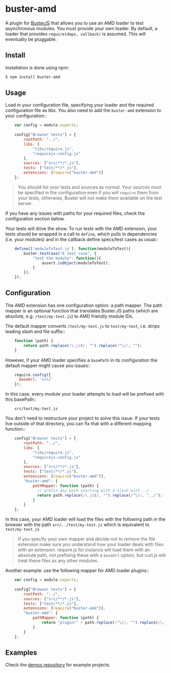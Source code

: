 # buster-amd

A plugin for [BusterJS](http://busterjs.org) that allows you to use an AMD loader to test asynchronous modules. You must provide your own loader. By default, a loader that provides ``require(deps, callback)``
is assumed. This will eventually be pluggable.

## Install

Installation is done using npm:

```bash
$ npm install buster-amd
```

## Usage

Load in your configuration file, specifying your loader and the required configuration file as libs.
You also need to add the `buster-amd` extension to your configuration::

```javascript
    var config = module.exports;
    
    config["Browser tests"] = {
        rootPath: "../",
        libs: [
            "libs/require.js",
            "requirejs-config.js"
        ],
        sources: ["src/**/*.js"],
        tests: ["test/**/*.js"],
        extensions: [require("buster-amd")]
    };
```

> You should list your tests and sources as normal. Your sources must be
> specified in the configuration even if you will `require` them from
> your tests, otherwise, Buster will not make them available on the test server.

If you have any issues with paths for your required files, check the configuration section below.

Your tests will drive the show. To run tests with the AMD extension, your
tests should be wrapped in a call to `define`, which pulls in
dependencies (i.e. your modules) and in the callback define specs/test cases
as usual::

```javascript
    define(['moduleToTest.js'], function(moduleToTest){
        buster.testCase("A test case", {
            "test the module": function(){
                assert.isObject(moduleToTest);
            }
        });
    });
```


## Configuration

The AMD extension has one configuration option: a path mapper. The path mapper
is an optional function that translates Buster.JS paths (which are absolute,
e.g. `/test/my-test.js`) to AMD friendly module IDs.

The default mapper converts `/test/my-test.js` to `test/my-test`, i.e. strips leading
slash and file suffix::

```javascript
    function (path) {
        return path.replace(/\.js$/, "").replace(/^\//, "");
    }
```

However, if your AMD loader specifies a `basePath` in its configuration the default mapper might cause you issues::

```javascript
    require.config({
      baseUrl: 'src/'
    });
```

In this case, every module your loader attempts to load will be prefixed with this basePath::

```
    src/test/my-test.js
```

You don't need to restructure your project to solve this issue.
If your tests live outside of that directory, you can fix that with a different mapping function::

```javascript
    config["Browser tests"] = {
        rootPath: "../",
        libs: [
            "libs/require.js",
            "requirejs-config.js"
        ],
        sources: ["src/**/*.js"],
        tests: ["test/**/*.js"],
        extensions: [require("buster-amd")],
        "buster-amd": {
            pathMapper: function (path) {
              // prefix any path starting with a slash with ../
              return path.replace(/\.js$/, "").replace(/^\//, "../");
            }
        }
    };
```

In this case, your AMD loader will load the files with the following path in the browser with
the path `src/../test/my-test.js` which is equivalent to `test/my-test.js`

> If you specify your own mapper and decide not to remove the file extension
> make sure you understand how your loader deals with files with an extension.
> require.js for instance will load them with an absolute path, not prefixing these
> with a `baseUrl` option, but curl.js will treat these files as any other modules.

Another example: use the following mapper for AMD loader plugins::

```javascript
    var config = module.exports;
    
    config["Browser tests"] = {
        rootPath: "../",
        sources: ["src/**/*.js"],
        tests: ["test/**/*.js"],
        extensions: [require("buster-amd")],
        "buster-amd": {
            pathMapper: function (path) {
                return "plugin!" + path.replace(/^\//, "").replace(/\.js$/, "");
            }
        }
    };
```

## Examples

Check the [demos repository](https://github.com/busterjs/demos) for example projects.


